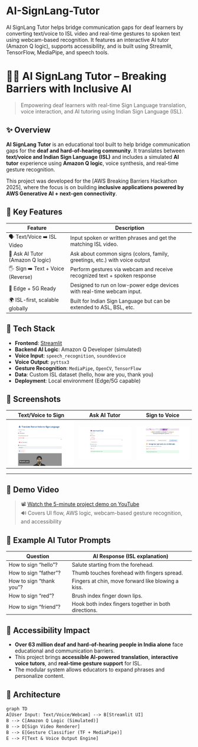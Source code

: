 # AI-SignLang-Tutor
AI SignLang Tutor helps bridge communication gaps for deaf learners by converting text/voice to ISL video and real-time gestures to spoken text using webcam-based recognition. It features an interactive AI tutor (Amazon Q logic), supports accessibility, and is built using Streamlit, TensorFlow, MediaPipe, and speech tools.



# 🧏‍♀️ AI SignLang Tutor – Breaking Barriers with Inclusive AI

> Empowering deaf learners with real-time Sign Language translation, voice interaction, and AI tutoring using Indian Sign Language (ISL).


## ✨ Overview

**AI SignLang Tutor** is an educational tool built to help bridge communication gaps for the **deaf and hard-of-hearing community**. It translates between **text/voice and Indian Sign Language (ISL)** and includes a simulated **AI tutor** experience using **Amazon Q logic**, voice synthesis, and real-time gesture recognition.

This project was developed for the [AWS Breaking Barriers Hackathon 2025], where the focus is on building **inclusive applications powered by AWS Generative AI + next-gen connectivity**.


## 🧠 Key Features

| Feature                             | Description                                                                 
|---------------------------------    |----------------------------------------------------------------------------
| 🗣️ Text/Voice ➡️ ISL Video         | Input spoken or written phrases and get the matching ISL video.            
| 🤖 Ask AI Tutor (Amazon Q logic)   | Ask about common signs (colors, family, greetings, etc.) with voice output 
| 🖐️ Sign ➡️ Text + Voice (Reverse)  | Perform gestures via webcam and receive recognized text + spoken response  
| 📶 Edge + 5G Ready                  | Designed to run on low-power edge devices with real-time webcam input.     
| 🌍 ISL-first, scalable globally     | Built for Indian Sign Language but can be extended to ASL, BSL, etc.       



## 🚀 Tech Stack

- **Frontend**: [Streamlit](https://streamlit.io/)
- **Backend AI Logic**: Amazon Q Developer (simulated)
- **Voice Input**: `speech_recognition`, `sounddevice`
- **Voice Output**: `pyttsx3`
- **Gesture Recognition**: `MediaPipe`, `OpenCV`, `TensorFlow`
- **Data**: Custom ISL dataset (hello, how are you, thank you)
- **Deployment**: Local environment (Edge/5G capable)



## 📸 Screenshots

| Text/Voice to Sign | Ask AI Tutor | Sign to Voice |
|--------------------|--------------|----------------|
| ![TextToSign](screenshots/text_to_sign.png) | ![AskAI](screenshots/ask_ai.png) | ![Gesture](screenshots/sign_to_text.png) |

---

## 🎥 Demo Video

> 📽️ [Watch the 5-minute project demo on YouTube](https://www.youtube.com/...)  
> 🔊 Covers UI flow, AWS logic, webcam-based gesture recognition, and accessibility



## 🧩 Example AI Tutor Prompts

| Question                 | AI Response (ISL explanation)                               
|--------------------------|----------------------------------------------------
| How to sign “hello”?     | Salute starting from the forehead.                         
| How to sign “father”?    | Thumb touches forehead with fingers spread.                
| How to sign “thank you”? | Fingers at chin, move forward like blowing a kiss.         
| How to sign “red”?       | Brush index finger down lips.                              
| How to sign  “friend”?   | Hook both index fingers together in both directions.      



## 🌈 Accessibility Impact

- **Over 63 million deaf and hard-of-hearing people in India alone** face educational and communication barriers.
- This project brings **accessible AI-powered translation**, **interactive voice tutors**, and **real-time gesture support** for ISL.
- The modular system allows educators to expand phrases and personalize content.

  
## 🧱 Architecture

```mermaid
graph TD
A[User Input: Text/Voice/Webcam] --> B[Streamlit UI]
B --> C[Amazon Q Logic (Simulated)]
B --> D[Sign Video Renderer]
B --> E[Gesture Classifier (TF + MediaPipe)]
E --> F[Text & Voice Output Engine]



